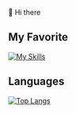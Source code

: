 👋 Hi there

## My Favorite
[![My Skills](https://skillicons.dev/icons?i=r,python,ai,ae)](https://skillicons.dev)

## Languages
[![Top Langs](https://github-readme-stats.vercel.app/api/top-langs/?username=azumaya2126)](https://github.com/anuraghazra/github-readme-stats)

<!---
azumaya2126/azumaya2126 is a ✨ special ✨ repository because its `README.md` (this file) appears on your GitHub profile.
You can click the Preview link to take a look at your changes.
--->
